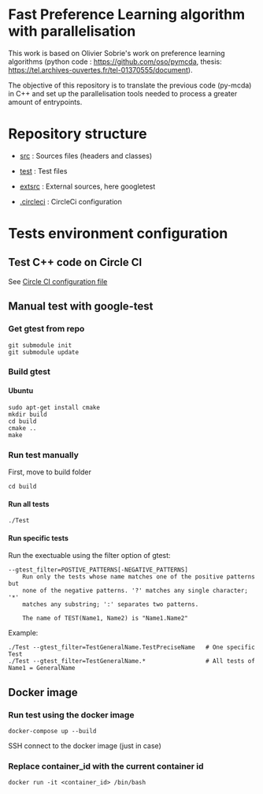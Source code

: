 # Fast Preference Learning algorithm with parallelisation
This work is based on Olivier Sobrie's work on preference learning algorithms (python code : <https://github.com/oso/pymcda>, thesis: <https://tel.archives-ouvertes.fr/tel-01370555/document>).

The  objective of this repository is to translate the previous code (py-mcda) in C++ and set up the parallelisation tools needed to process a greater amount of entrypoints.

# Repository structure

* [src](https://github.com/Mostah/fastPL/tree/master/src) : Sources files (headers and classes)

* [test](https://github.com/Mostah/fastPL/tree/master/test) : Test files

* [extsrc](https://github.com/Mostah/fastPL/tree/master/extsrc) : External sources, here googletest

* [.circleci](https://github.com/Mostah/fastPL/tree/master/.circleci) : CircleCi configuration

# Tests environment configuration

## Test C++ code on Circle CI

See [Circle CI configuration file](https://github.com/Mostah/fastPL/blob/master/.circleci/config.yml)

## Manual test with google-test

### Get gtest from repo

``` 
git submodule init
git submodule update
``` 

### Build gtest

#### Ubuntu

```
sudo apt-get install cmake
mkdir build
cd build
cmake ..
make
```

### Run test manually

First, move to build folder
```
cd build
```

#### Run all tests
```
./Test  
```

#### Run specific tests

Run the exectuable using the filter option of gtest:
```
--gtest_filter=POSTIVE_PATTERNS[-NEGATIVE_PATTERNS]
    Run only the tests whose name matches one of the positive patterns but
    none of the negative patterns. '?' matches any single character; '*'
    matches any substring; ':' separates two patterns.

    The name of TEST(Name1, Name2) is "Name1.Name2"
```

Example:
```
./Test --gtest_filter=TestGeneralName.TestPreciseName   # One specific Test
./Test --gtest_filter=TestGeneralName.*                 # All tests of Name1 = GeneralName 
```

## Docker image

### Run test using the docker image
```
docker-compose up --build
```

SSH connect to the docker image (just in case)

### Replace container_id with the current container id
```
docker run -it <container_id> /bin/bash 
```
